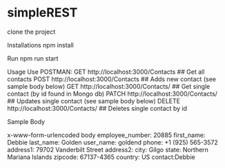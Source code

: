 # simpleREST

clone the project

Installations
    npm install

Run
    npm run start

Usage
  Use POSTMAN:
  GET    http://localhost:3000/Contacts      ## Get all contacts
  POST   http://localhost:3000/Contacts      ## Adds new contact (see sample body below)
  GET    http://localhost:3000/Contacts/<ID> ## Get single contact (by id found in Mongo db)
  PATCH  http://localhost:3000/Contacts/<ID> ## Updates single contact (see sample body below)
  DELETE http://localhost:3000/Contacts/<ID> ## Deletes single contact by id
  
  
Sample Body

x-www-form-urlencoded body
employee_number: 20885
first_name: Debbie
last_name: Golden
user_name: goldend
phone: +1 (925) 565-3572
address1: 79702 Vanderbilt Street
address2:
city: Gilgo
state: Northern Mariana Islands
zipcode: 67137-4365
country: US
contact:Debbie
